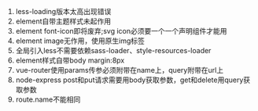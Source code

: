 1. less-loading版本太高出现错误
2. element自带主题样式未起作用
3. element font-icon即将废弃;svg icon必须要一个一个声明组件才能用
4. element image无作用，使用原生img标签
5. 全局引入less不需要依赖sass-loader、style-resources-loader
6. element样式自带body margin:8px
7. vue-router使用params传参必须附带在name上，query附带在url上
8. node-express post和put请求需要用body获取参数，get和delete用query获取参数
9. route.name不能相同
